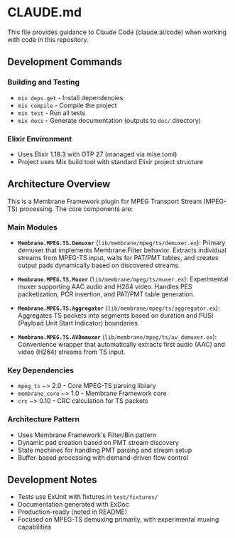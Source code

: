 # CLAUDE.md

This file provides guidance to Claude Code (claude.ai/code) when working with code in this repository.

## Development Commands

### Building and Testing
- `mix deps.get` - Install dependencies
- `mix compile` - Compile the project
- `mix test` - Run all tests
- `mix docs` - Generate documentation (outputs to `doc/` directory)

### Elixir Environment
- Uses Elixir 1.18.3 with OTP 27 (managed via mise.toml)
- Project uses Mix build tool with standard Elixir project structure

## Architecture Overview

This is a Membrane Framework plugin for MPEG Transport Stream (MPEG-TS) processing. The core components are:

### Main Modules
- **`Membrane.MPEG.TS.Demuxer`** (`lib/membrane/mpeg/ts/demuxer.ex`): Primary demuxer that implements Membrane.Filter behavior. Extracts individual streams from MPEG-TS input, waits for PAT/PMT tables, and creates output pads dynamically based on discovered streams.

- **`Membrane.MPEG.TS.Muxer`** (`lib/membrane/mpeg/ts/muxer.ex`): Experimental muxer supporting AAC audio and H264 video. Handles PES packetization, PCR insertion, and PAT/PMT table generation.

- **`Membrane.MPEG.TS.Aggregator`** (`lib/membrane/mpeg/ts/aggregator.ex`): Aggregates TS packets into segments based on duration and PUSI (Payload Unit Start Indicator) boundaries.

- **`Membrane.MPEG.TS.AVDemuxer`** (`lib/membrane/mpeg/ts/av_demuxer.ex`): Convenience wrapper that automatically extracts first audio (AAC) and video (H264) streams from TS input.

### Key Dependencies
- `mpeg_ts` ~> 2.0 - Core MPEG-TS parsing library
- `membrane_core` ~> 1.0 - Membrane Framework core
- `crc` ~> 0.10 - CRC calculation for TS packets

### Architecture Pattern
- Uses Membrane Framework's Filter/Bin pattern
- Dynamic pad creation based on PMT stream discovery
- State machines for handling PMT parsing and stream setup
- Buffer-based processing with demand-driven flow control

## Development Notes

- Tests use ExUnit with fixtures in `test/fixtures/`
- Documentation generated with ExDoc
- Production-ready (noted in README)
- Focused on MPEG-TS demuxing primarily, with experimental muxing capabilities